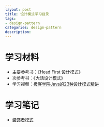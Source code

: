 ```yaml
---
layout: post
title: 设计模式学习目录
tags:
- design-pattern
categories: design-pattern
description:
---
```

# 学习材料
* 主要参考书：《Head First 设计模式》
* 次参考书：《大话设计模式》
* 学习视频：[极客学院Java的23种设计模式精讲](https://www.bilibili.com/video/av29988660/)

# 学习笔记
* <a href="/design-pattern/2019/01/26/3decorator">装饰者模式</a>
